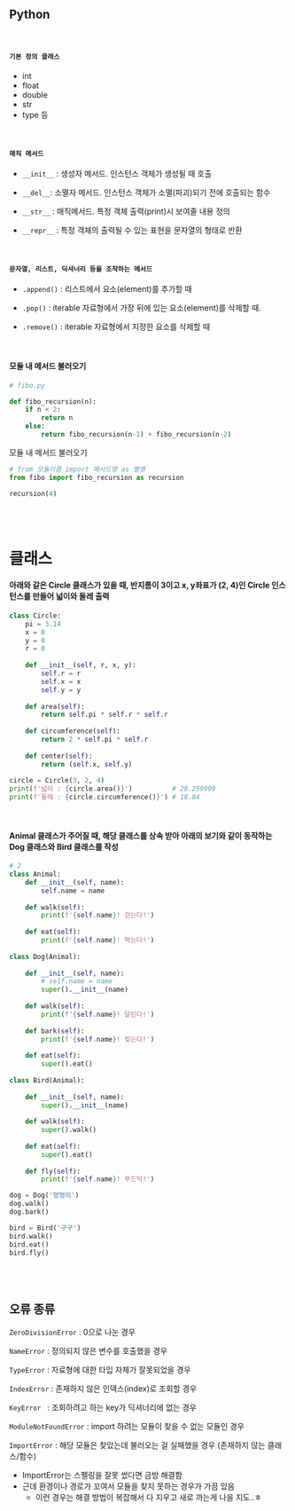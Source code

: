## Python

<br>

#### `기본 정의 클래스`

- int
- float
- double
- str
- type 등

<br>

#### `매직 메서드`

- `__init__` : 생성자 메서드. 인스턴스 객체가 생성될 때 호출

- `__del__`: 소멸자 메서드. 인스턴스 객체가 소멸(파괴)되기 전에 호출되는 함수

- `__str__` : 매직메서드. 특정 객체 출력(print)시 보여줄 내용 정의

- `__repr__` : 특정 객체의 출력될 수 있는 표현을 문자열의 형태로 반환

<br>

#### `문자열, 리스트, 딕셔너리 등을 조작하는 메서드`

- `.append()` : 리스트에서 요소(element)를 추가할 때

- `.pop()` : iterable 자료형에서 가장 뒤에 있는 요소(element)를 삭제할 때.

- `.remove()` : iterable 자료형에서 지정한 요소를 삭제할 때

<br>

#### 모듈 내 메서드 불러오기

```python
# fibo.py

def fibo_recursion(n):
    if n < 2:
        return n
   	else:
        return fibo_recursion(n-1) + fibo_recursion(n-2)
```

모듈 내 메서드 불러오기

```python
# from 모듈이름 import 메서드명 as 별명
from fibo import fibo_recursion as recursion

recursion(4)
```

<br>

<br>

# 클래스

#### 아래와 같은 Circle 클래스가 있을 때, 반지름이 3이고 x, y좌표가 (2, 4)인 Circle 인스턴스를 만들어 넓이와 둘레 출력

```python
class Circle:
    pi = 3.14
    x = 0
    y = 0
    r = 0
    
    def __init__(self, r, x, y):
        self.r = r
        self.x = x
        self.y = y
        
    def area(self):
        return self.pi * self.r * self.r
    
    def circumference(self):
        return 2 * self.pi * self.r
    
    def center(self):
        return (self.x, self.y)
    
circle = Circle(3, 2, 4)
print(f'넓이 : {circle.area()}')          # 28.259999
print(f'둘레 : {circle.circumference()}') # 18.84
```

<br>

#### Animal 클래스가 주어질 때, 해당 클래스를 상속 받아 아래의 보기와 같이 동작하는 Dog 클래스와 Bird 클래스를 작성



```python
# 2
class Animal:
    def __init__(self, name):
        self.name = name
        
    def walk(self):
        print(f'{self.name}! 걷는다!')
        
    def eat(self):
        print(f'{self.name}! 먹는다!')
        
class Dog(Animal):
    
    def __init__(self, name):
        # self.name = name
        super().__init__(name)
        
    def walk(self):
        print(f'{self.name}! 달린다!')
        
    def bark(self):
        print(f'{self.name}! 짖는다!')
        
    def eat(self):
        super().eat()
        
class Bird(Animal):
    
    def __init__(self, name):
        super().__init__(name)
        
    def walk(self):
        super().walk()
        
    def eat(self):
        super().eat()
        
    def fly(self):
        print(f'{self.name}! 푸드덕!')
```

```python
dog = Dog('멍멍이')
dog.walk()
dog.bark()

bird = Bird('구구')
bird.walk()
bird.eat()
bird.fly()
```

<br>

<br>

## 오류 종류

`ZeroDivisionError` : 0으로 나눈 경우

`NameError` : 정의되지 않은 변수를 호출했을 경우

`TypeError` : 자료형에 대한 타입 자체가 잘못되었을 경우

`IndexError` : 존재하지 않은 인덱스(index)로 조회할 경우

`KeyError ` : 조회하려고 하는 key가 딕셔너리에 없는 경우

`ModuleNotFoundError` : import 하려는 모듈이 찾을 수 없는 모듈인 경우

`ImportError` : 해당 모듈은 찾았는데 불러오는 걸 실패했을 경우 (존재하지 않는 클래스/함수)

- ImportError는 스펠링을 잘못 썼다면 금방 해결함
- 근데 환경이나 경로가 꼬여서 모듈을 찾지 못하는 경우가 가끔 있음
  - 이런 경우는 해결 방법이 복잡해서 다 지우고 새로 까는게 나을 지도..ㅎ

